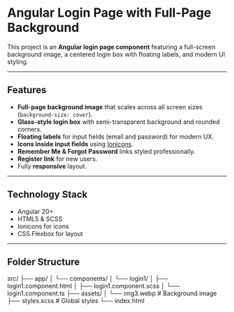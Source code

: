# Angular Login Page with Full-Page Background

This project is an **Angular login page component** featuring a full-screen background image, a centered login box with floating labels, and modern UI styling.

---

## Features

- **Full-page background image** that scales across all screen sizes (`background-size: cover`).
- **Glass-style login box** with semi-transparent background and rounded corners.
- **Floating labels** for input fields (email and password) for modern UX.
- **Icons inside input fields** using [Ionicons](https://ionic.io/ionicons).
- **Remember Me & Forgot Password** links styled professionally.
- **Register link** for new users.
- Fully **responsive** layout.

---

## Technology Stack

- Angular 20+
- HTML5 & SCSS
- Ionicons for icons
- CSS Flexbox for layout

---

## Folder Structure

src/
├── app/
│ └── components/
│ └── login1/
│ ├── login1.component.html
│ ├── login1.component.scss
│ └── login1.component.ts
├── assets/
│ └── img3.webp # Background image
├── styles.scss # Global styles
└── index.html




